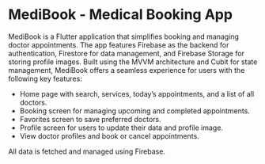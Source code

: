 # MediBook - Medical Booking App
MediBook is a Flutter application that simplifies booking and managing doctor appointments. The app features Firebase as the backend for authentication, Firestore for data management, and Firebase Storage for storing profile images. Built using the MVVM architecture and Cubit for state management, MediBook offers a seamless experience for users with the following key features:

- Home page with search, services, today’s appointments, and a list of all doctors.
- Booking screen for managing upcoming and completed appointments.
- Favorites screen to save preferred doctors.
- Profile screen for users to update their data and profile image.
- View doctor profiles and book or cancel appointments.

All data is fetched and managed using Firebase.
